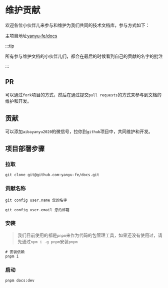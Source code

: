 # 维护贡献

欢迎各位小伙伴儿来参与和维护为我们共同的技术文档库，参与方式如下：

主项目地址[yanyu-fe/docs](https://github.com/yanyu-fe/docs.git)

:::tip

所有参与维护文档的小伙伴儿们，都会在最后的时候看到自己的贡献的名字的批注

:::

## PR

可以通过`fork`项目的方式，然后在通过提交`pull requests`的方式来参与到文档的维护和开发。

## 贡献

可以添加`aibayanyu2020`的微信号，拉你到`github`项目中，共同维护和开发。


## 项目部署步骤


### 拉取

```shell
git clone git@github.com:yanyu-fe/docs.git
```

### 贡献名称

```shell
git config user.name 您的名字

git config user.email 您的邮箱
```

### 安装

> 我们目前使用的都是`pnpm`来作为代码的包管理工具，如果还没有使用过，请先通过`npm i -g pnpm`安装`pnpm`

```shell
# 安装依赖
pnpm i
```

### 启动

```shell
pnpm docs:dev
```
